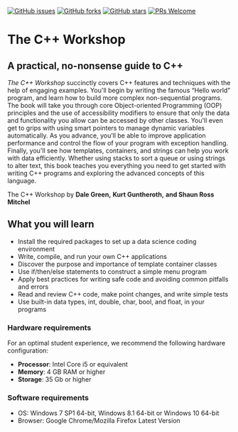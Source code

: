 
[![GitHub issues](https://img.shields.io/github/issues/TrainingByPackt/Data-Science-Projects-with-Python.svg)](https://github.com/TrainingByPackt/Data-Science-Projects-with-Python/issues)
[![GitHub forks](https://img.shields.io/github/forks/TrainingByPackt/Data-Science-Projects-with-Python.svg)](https://github.com/TrainingByPackt/Data-Science-Projects-with-Python/network)
[![GitHub stars](https://img.shields.io/github/stars/TrainingByPackt/Data-Science-Projects-with-Python.svg)](https://github.com/TrainingByPackt/Data-Science-Projects-with-Python/stargazers)
[![PRs Welcome](https://img.shields.io/badge/PRs-welcome-brightgreen.svg)](https://github.com/TrainingByPackt/Data-Science-Projects-with-Python/pulls)

# The C++ Workshop

## A practical, no-nonsense guide to C++ ##

*The C++ Workshop*  succinctly covers C++ features and techniques with the help of engaging examples. You'll begin by writing the famous “Hello world” program, and learn how to build more complex non-sequential programs. The book will take you through core Object-oriented Programming (OOP) principles and the use of accessibility modifiers to ensure that only the data and functionality you allow can be accessed by other classes. You'll even get to grips with using smart pointers to manage dynamic variables automatically. As you advance, you’ll be able to improve application performance and control the flow of your program with exception handling. Finally, you'll see how templates, containers, and strings can help you work with data efficiently.
Whether using stacks to sort a queue or using strings to alter text, this book teaches you everything you need to get started with writing C++ programs and exploring the advanced concepts of this language.

The C++ Workshop by **Dale Green,** **Kurt Guntheroth,** **and Shaun Ross Mitchel**

## What you will learn
* Install the required packages to set up a data science coding environment
* Write, compile, and run your own C++ applications
* Discover the purpose and importance of template container classes
* Use if/then/else statements to construct a simple menu program
* Apply best practices for writing safe code and avoiding common pitfalls and errors
* Read and review C++ code, make point changes, and write simple tests
* Use built-in data types, int, double, char, bool, and float, in your programs

### Hardware requirements
For an optimal student experience, we recommend the following hardware configuration:
* **Processor**: Intel Core i5 or equivalent
* **Memory**: 4 GB RAM or higher
* **Storage**: 35 Gb or higher

### Software requirements
* OS: Windows 7 SP1 64-bit, Windows 8.1 64-bit or Windows 10 64-bit
* Browser: Google Chrome/Mozilla Firefox Latest Version

